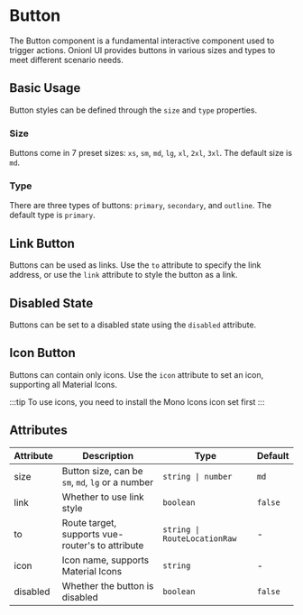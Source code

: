  # Button

The Button component is a fundamental interactive component used to trigger actions. Onionl UI provides buttons in various sizes and types to meet different scenario needs.

## Basic Usage

Button styles can be defined through the `size` and `type` properties.

### Size
Buttons come in 7 preset sizes: `xs`, `sm`, `md`, `lg`, `xl`, `2xl`, `3xl`. The default size is `md`.

<demo github="https://github.com/Onion-L/onionl-ui/tree/main/packages/components/button" vue="../demo/button/size.vue"  />

### Type
There are three types of buttons: `primary`, `secondary`, and `outline`. The default type is `primary`.

<demo github="https://github.com/Onion-L/onionl-ui/tree/main/packages/components/button" vue="../demo/button/basic.vue"  />

## Link Button
Buttons can be used as links. Use the `to` attribute to specify the link address, or use the `link` attribute to style the button as a link.

<demo github="https://github.com/Onion-L/onionl-ui/tree/main/packages/components/button" vue="../demo/button/link.vue"  />

## Disabled State
Buttons can be set to a disabled state using the `disabled` attribute.

<demo github="https://github.com/Onion-L/onionl-ui/tree/main/packages/components/button" vue="../demo/button/disabled.vue"  />

## Icon Button
Buttons can contain only icons. Use the `icon` attribute to set an icon, supporting all Material Icons.

:::tip
To use icons, you need to install the Mono Icons icon set first
:::
<demo github="https://github.com/Onion-L/onionl-ui/tree/main/packages/components/button" vue="../demo/button/icon.vue"  />

## Attributes

| Attribute | Description | Type | Default |
| -------- | ----------- | ---- | ------- |
| size | Button size, can be `sm`, `md`, `lg` or a number | `string \| number` | `md` |
| link | Whether to use link style | `boolean` | `false` |
| to | Route target, supports vue-router's to attribute | `string \| RouteLocationRaw` | - |
| icon | Icon name, supports Material Icons | `string` | - |
| disabled | Whether the button is disabled | `boolean` | `false` |
